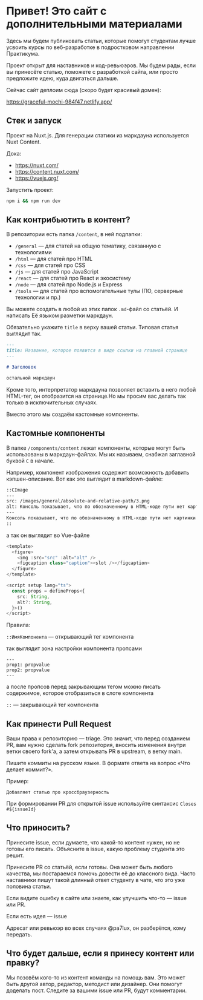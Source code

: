 # Привет! Это сайт с дополнительными материалами

Здесь мы будем публиковать статьи, которые помогут студентам лучше усвоить курсы по веб-разработке в подростковом направлении Практикума.

Проект открыт для наставников и код-ревьюэров. Мы будем рады, если вы принесёте статью, поможете с разработкой сайта, или просто предложите идею, куда двигаться дальше.

Сейчас сайт деплоим сюда (скоро будет красивый домен):

https://graceful-mochi-984f47.netlify.app/

## Стек и запуск

Проект на Nuxt.js. Для генерации статики из маркдауна используется Nuxt Content.

Дока:

- https://nuxt.com/
- https://content.nuxt.com/
- https://vuejs.org/

Запустить проект:

```bash
npm i && npm run dev
```

## Как контрибьютить в контент?

В репозитории есть папка `/content`, в ней подпапки:

- `/general` — для статей на общую тематику, связанную с технологиями
- `/html` — для статей про HTML
- `/css` — для статей про CSS
- `/js` — для статей про JavaScript
- `/react` — для статей про React и экосистему
- `/node` — для статей про Node.js и Express
- `/tools` — для статей про вспомогательные тулы (ПО, серверные технологии и пр.)

Вы можете создать в любой из этих папок `.md`-файл со статьёй. И написать Её языком разметки маркдаун.

Обязательно укажите `title` в верху вашей статьи. Типовая статья выглядит так.

```md
---
title: Название, которое появится в виде ссылки на главной странице
---

# Заголовок

остальной маркдаун

```

Кроме того, интерпретатор маркдауна позволяет вставить в него любой HTML-тег, он отобразится на странице.Но мы просим вас делать так только в исключительных случаях.

Вместо этого мы создаём кастомные компоненты.

## Кастомные компоненты

В папке `/components/content` лежат компоненты, которые могут быть использованы в маркдаун-файлах. Мы их называем, снабжая заглавной буквой `C` в начале.

Например, компонент изображения содержит возможность добавить кэпшен-описание. Вот как это выглядит в markdown-файле:

```md
::CImage
---
src: /images/general/absolute-and-relative-path/3.png
alt: Консоль показывает, что по обозначенному в HTML-коде пути нет картинки с именем image.png
---
Консоль показывает, что по обозначенному в HTML-коде пути нет картинки с именем image.png
::
```

а так он выглядит во Vue-файле

```ts
<template>
  <figure>
    <img :src="src" :alt="alt" />
    <figcaption class="caption"><slot /></figcaption>
  </figure>
</template>

<script setup lang="ts">
  const props = defineProps<{
    src: String,
    alt?: String,
  }>()
</script>

```

Правила:

`::ИмяКомпонента` — открывающий тег компонента

так выглядит зона настройки компонента пропсами
```
---
prop1: propvalue
prop2: propvalue
---
```

а после пропсов перед закрывающим тегом можно писать содержимое, которое отобразиться в слоте компонента

`::` — закрывающий тег компонента

## Как принести Pull Request

Ваши права к репозиторию — triage. Это значит, что перед созданием PR, вам нужно сделать fork репозитория, вносить изменения внутри ветки своего fork'а, а затем открывать PR в upstream, в ветку main.

Пишите коммиты на русском языке. В формате ответа на вопрос «Что делает коммит?».

Пример:

`Добавляет статью про кроссбраузерность`

При формировании PR для открытой issue используйте синтаксис `Closes #${issueId}`

## Что приносить?

Принесите issue, если думаете, что какой-то контент нужен, но не готовы его писать. Объясните в issue, какую проблему студента это решит.

Принесите PR со статьёй, если готовы. Она может быть любого качества, мы постараемся помочь довести её до классного вида. Часто наставники пишут такой длинный ответ студенту в чате, что это уже половина статьи.

Если видите ошибку в сайте или знаете, как улучшить что-то — issue или PR.

Если есть идея — issue

Адресат или ревьюэр во всех случаях @pa7lux, он разберётся, кому передать.

## Что будет дальше, если я принесу контент или правку?

Мы позовём кого-то из контент команды на помощь вам. Это может быть другой автор, редактор, методист или дизайнер. Они помогут доделать пост. Следите за вашими issue или PR, будут комментарии.